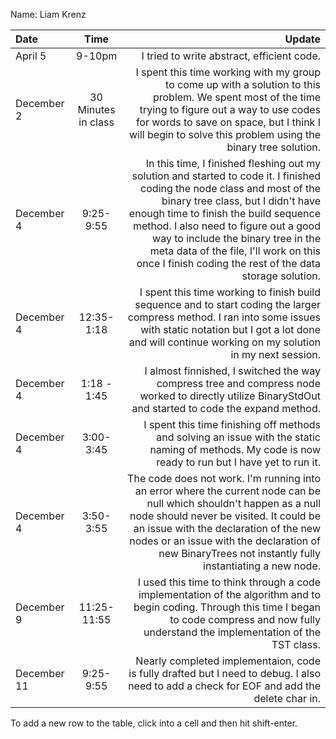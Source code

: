 Name: Liam Krenz

| Date        |        Time         |                                                                                                                                                                                                                                                                                                                                                                                       Update |
|:------------|:-------------------:|---------------------------------------------------------------------------------------------------------------------------------------------------------------------------------------------------------------------------------------------------------------------------------------------------------------------------------------------------------------------------------------------:|
| April 5     |       9-10pm        |                                                                                                                                                                                                                                                                                                                                                   I tried to write abstract, efficient code. |
| December 2  | 30 Minutes in class |                                                                                                                             I spent this time working with my group to come up with a solution to this problem. We spent most of the time trying to figure out a way to use codes for words to save on space, but I think I will begin to solve this problem using the binary tree solution. |
| December 4  |      9:25-9:55      | In this time, I finished fleshing out my solution and started to code it. I finished coding the node class and most of the binary tree class, but I didn't have enough time to finish the build sequence method. I also need to figure out a good way to include the binary tree in the meta data of the file, I'll work on this once I finish coding the rest of the data storage solution. |
| December 4  |     12:35-1:18      |                                                                                                                                                             I spent this time working to finish build sequence and to start coding the larger compress method. I ran into some issues with static notation but I got a lot done and will continue working on my solution in my next session. |
| December 4  |     1:18 - 1:45     |                                                                                                                                                                                                                                        I almost finnished, I switched the way compress tree and compress node worked to directly utilize BinaryStdOut and started to code the expand method. |
| December 4  |      3:00-3:45      |                                                                                                                                                                                                                                        I spent this time finishing off methods and solving an issue with the static naming of methods. My code is now ready to run but I have yet to run it. |
| December 4  |      3:50-3:55      |                                                                             The code does not work. I'm running into an error where the current node can be null which shouldn't happen as a null node should never be visited. It could be an issue with the declaration of the new nodes or an issue with the declaration of new BinaryTrees not instantly fully instantiating a new node. |
| December 9  |     11:25-11:55     |                                                                                                                                                                                       I used this time to think through a code implementation of the algorithm and to begin coding. Through this time I began to code compress and now fully understand the implementation of the TST class. |
| December 11 |      9:25-9:55      |                                                                                                                                                                                                                                                    Nearly completed implementaion, code is fully drafted but I need to debug. I also need to add a check for EOF and add the delete char in. |


To add a new row to the table, click into a cell and then hit shift-enter.